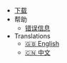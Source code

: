 - [下载](https://github.com/Anilople/Sentinel/releases)
- 帮助
  - [错误信息](zh/help/error-message)
- Translations
  - [:uk: English](/en/)
  - [:cn: 中文](/zh/)